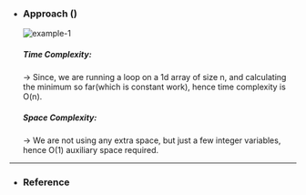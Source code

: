 - <h3>Approach ()</h3>
    <div>
    <p>
    </p>

    ![example-1](images/img1.png)<br>
    </div>
    <div>
    <h5>Time Complexity: </h5>
    <p>→ Since, we are running a loop on a 1d array of size n, and calculating the minimum so far(which is constant work), hence time complexity is O(n).
    </p>
    <h5>Space Complexity:</h5>
    <p>→ We are not using any extra space, but just a few integer variables, hence O(1) auxiliary space required.
    </p>
    </div>
<hr>

- <h3>Reference</h3>
<!-- 1. [Click Here](Link) -->